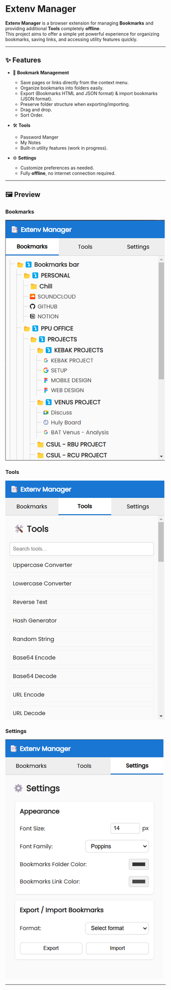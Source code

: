 # Extenv Manager

**Extenv Manager** is a browser extension for managing **Bookmarks** and providing additional **Tools** completely **offline**.  
This project aims to offer a simple yet powerful experience for organizing bookmarks, saving links, and accessing utility features quickly.

---

## ✨ Features

- 📑 **Bookmark Management**

  - Save pages or links directly from the context menu.
  - Organize bookmarks into folders easily.
  - Export (Bookmarks HTML and JSON format) & import bookmarks (JSON format).
  - Preserve folder structure when exporting/importing.
  - Drag and drop.
  - Sort Order.

- 🛠 **Tools**

  - Password Manger
  - My Notes
  - Built-in utility features (work in progress).

- ⚙️ **Settings**
  - Customize preferences as needed.
  - Fully **offline**, no internet connection required.

---

## 🖼️ Preview

### Bookmarks

![Preview bookmarks](https://raw.githubusercontent.com/extenv/Extenv-Manager/refs/heads/main/docs/bookmarks.png)

### Tools

![Preview tools](https://raw.githubusercontent.com/extenv/Extenv-Manager/refs/heads/main/docs/tools.png)

### Settings

![Preview settings](https://raw.githubusercontent.com/extenv/Extenv-Manager/refs/heads/main/docs/settings.png)

---
